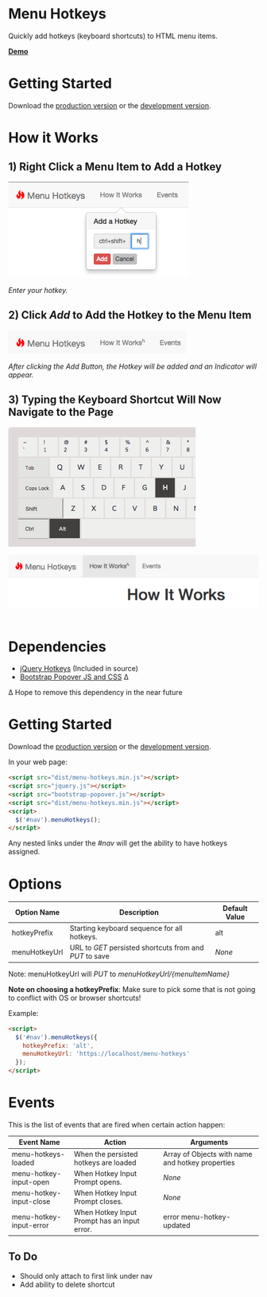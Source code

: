 # Menu Hotkeys

Quickly add hotkeys (keyboard shortcuts) to HTML menu items.

**[Demo](http://jonmbake.github.io/menu-hotkeys/demo.html)**

# Getting Started
Download the [production version][min] or the [development version][max].

[min]: https://raw.github.com/jonmbake/menu-hotkeys/master/dist/menu-hotkeys.min.js
[max]: https://raw.github.com/jonmbake/menu-hotkeys/master/dist/menu-hotkeys.js

# How it Works

## 1) Right Click a Menu Item to Add a Hotkey

![Hotkey Prompt](https://raw.githubusercontent.com/jonmbake/screenshots/master/menu-hotkeys/hotkeys_dbl_click.png)

*Enter your hotkey.*

## 2) Click *Add* to Add the Hotkey to the Menu Item

![Hotkey Indicator](https://raw.githubusercontent.com/jonmbake/screenshots/master/menu-hotkeys/hotkeys_indicator.png)

*After clicking the Add Button, the Hotkey will be added and an Indicator will appear.*&nbsp;&nbsp;&nbsp;

## 3) Typing the Keyboard Shortcut Will Now Navigate to the Page

![Typing Shortcut](https://raw.githubusercontent.com/jonmbake/screenshots/master/menu-hotkeys/hotkeys_keyboard.png)

![Typing Shortcut](https://raw.githubusercontent.com/jonmbake/screenshots/master/menu-hotkeys/hotkeys_nav.png)&nbsp;&nbsp;&nbsp;

# Dependencies

- [jQuery Hotkeys](https://github.com/jeresig/jquery.hotkeys) (Included in source)
- [Bootstrap Popover JS and CSS](https://github.com/twbs/bootstrap) &Delta;

&Delta; Hope to remove this dependency in the near future

# Getting Started
Download the [production version][min] or the [development version][max].

[min]: https://raw.github.com/jonmbake/menu-hotkeys/master/dist/menu-hotkeys.min.js
[max]: https://raw.github.com/jonmbake/menu-hotkeys/master/dist/menu-hotkeys.js

In your web page:

```html
<script src="dist/menu-hotkeys.min.js"></script>
<script src="jquery.js"></script>
<script src="bootstrap-popover.js"></script>
<script src="dist/menu-hotkeys.min.js"></script>
<script>
  $('#nav').menuHotkeys();
</script>
```

Any nested links under the *#nav* will get the ability to have hotkeys assigned.

# Options

Option Name          | Description | Default Value
---------------------|------------ | -------------
hotkeyPrefix         | Starting keyboard sequence for all hotkeys. | alt
menuHotkeyUrl | URL to *GET* persisted shortcuts from and *PUT* to save | *None*

Note: menuHotkeyUrl will *PUT* to *menuHotkeyUrl/{menuItemName}*

**Note on choosing a hotkeyPrefix**: Make sure to pick some that is not going to conflict with OS or browser shortcuts!

Example:

```html
<script>
  $('#nav').menuHotkeys({
    hotkeyPrefix: 'alt',
    menuHotkeyUrl: 'https://localhost/menu-hotkeys'
  });
</script>

```

# Events

This is the list of events that are fired when certain action happen:

Event Name          | Action                                 | Arguments
--------------------| ------------------------------------------- | ----------
menu-hotkeys-loaded | When the persisted hotkeys are loaded | Array of Objects with name and hotkey properties
menu-hotkey-input-open | When Hotkey Input Prompt opens. | *None*
menu-hotkey-input-close | When Hotkey Input Prompt closes. | *None*
menu-hotkey-input-error | When Hotkey Input Prompt has an input error. | error menu-hotkey-updated | When hotkey is updated | Object with name and hotkey properties


## To Do

- Should only attach to first link under nav
- Add ability to delete shortcut
